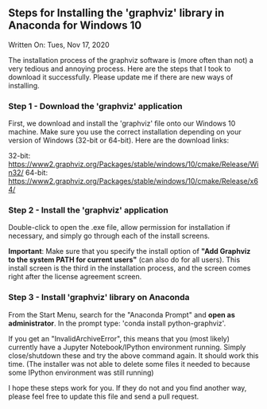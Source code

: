 ## Steps for Installing the 'graphviz' library in Anaconda for Windows 10

Written On: Tues, Nov 17, 2020

The installation process of the graphviz software is (more often than not) a very tedious and annoying process. Here are the steps that I took to download it successfully. Please update me if there are new ways of installing.

### Step 1 - Download the 'graphviz' application

First, we download and install the 'graphviz' file onto our Windows 10 machine. Make sure you use the correct installation depending on your version of Windows (32-bit or 64-bit). Here are the download links:

32-bit: https://www2.graphviz.org/Packages/stable/windows/10/cmake/Release/Win32/
64-bit: https://www2.graphviz.org/Packages/stable/windows/10/cmake/Release/x64/


### Step 2 - Install the 'graphviz' application

Double-click to open the .exe file, allow permission for installation if necessary, and simply go through each of the install screens.

**Important**: Make sure that you specify the install option of **"Add Graphviz to the system PATH for current users"** (can also do for all users). This install screen is the third in the installation process, and the screen comes right after the license agreement screen.


### Step 3 - Install 'graphviz' library on Anaconda

From the Start Menu, search for the "Anaconda Prompt" and **open as administrator**. In the prompt type: 'conda install python-graphviz'.

If you get an "InvalidArchiveError", this means that you (most likely) currently have a Jupyter Notebook/IPython environment running. Simply close/shutdown these and try the above command again. It should work this time. (The installer was not able to delete some files it needed to because some IPython environment was still running)


I hope these steps work for you. If they do not and you find another way, please feel free to update this file and send a pull request.
